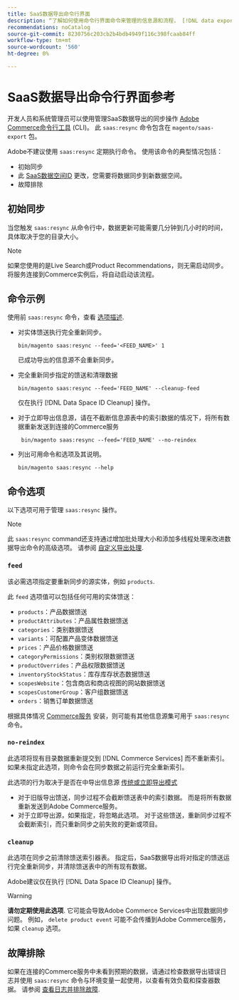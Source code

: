 ```yaml
---
title: SaaS数据导出命令行界面
description: “了解如何使用命令行界面命令来管理的信息源和流程， [!DNL data export extension] 用于Adobe Commerce SaaS服务。”
recommendations: noCatalog
source-git-commit: 8230756c203cb2b4bdb4949f116c398fcaab84ff
workflow-type: tm+mt
source-wordcount: '560'
ht-degree: 0%

---
```


# SaaS数据导出命令行界面参考

开发人员和系统管理员可以使用管理SaaS数据导出的同步操作 [Adobe Commerce命令行工具](https://experienceleague.adobe.com/en/docs/commerce-operations/configuration-guide/cli/config-cli) (CLI)。 此 `saas:resync` 命令包含在 `magento/saas-export` 包。

Adobe不建议使用 `saas:resync` 定期执行命令。 使用该命令的典型情况包括：

- 初始同步
- 此 [SaaS数据空间ID](https://experienceleague.adobe.com/en/docs/commerce-admin/config/services/saas) 更改，您需要将数据同步到新数据空间。
- 故障排除

## 初始同步

当您触发 `saas:resync` 从命令行中，数据更新可能需要几分钟到几小时的时间，具体取决于您的目录大小。

>[!NOTE]
>如果您使用的是Live Search或Product Recommendations，则无需启动同步。 将服务连接到Commerce实例后，将自动启动该流程。

## 命令示例

使用前 `saas:resync` 命令，查看 [选项描述](#command-options).

- 对实体馈送执行完全重新同步。

  ```
  bin/magento saas:resync --feed='<FEED_NAME>' 1
  ```

  已成功导出的信息源不会重新同步。

- 完全重新同步指定的馈送和清理数据

  ```
  bin/magento saas:resync --feed='FEED_NAME' --cleanup-feed
  ```

  仅在执行 [!DNL Data Space ID Cleanup] 操作。

- 对于立即导出信息源，请在不截断信息源表中的索引数据的情况下，将所有数据重新发送到连接的Commerce服务

  ```
   bin/magento saas:resync --feed='FEED_NAME' --no-reindex
  ```

- 列出可用命令和选项及其说明。

  ```
  bin/magento saas:resync --help
  ```

## 命令选项

以下选项可用于管理 `saas:resync` 操作。

>[!NOTE]
>
>此 `saas:resync` command还支持通过增加批处理大小和添加多线程处理来改进数据导出命令的高级选项。 请参阅 [自定义导出处理](customize-export-processing.md).

### `feed`

该必需选项指定要重新同步的源实体，例如 `products`.

此 `feed` 选项值可以包括任何可用的实体馈送：

- `products`：产品数据馈送
- `productAttributes`：产品属性数据馈送
- `categories`：类别数据馈送
- `variants`：可配置产品变体数据馈送
- `prices`：产品价格数据馈送
- `categoryPermissions`：类别权限数据馈送
- `productOverrides`：产品权限数据馈送
- `inventoryStockStatus`：库存库存状态数据馈送
- `scopesWebsite`：包含商店和商店视图的网站数据馈送
- `scopesCustomerGroup`：客户组数据馈送
- `orders`：销售订单数据馈送

根据具体情况 [Commerce服务](../landing/saas.md) 安装，则可能有其他信息源集可用于 `saas:resync` 命令。

### `no-reindex`

此选项将现有目录数据重新提交到 [!DNL Commerce Services] 而不重新索引。 如果未指定此选项，则命令会在同步数据之前运行完全重新索引。

此选项的行为取决于是否在中导出信息源 [传统或立即导出模式](data-synchronization.md#synchronization-modes)

- 对于旧版导出馈送，同步过程不会截断馈送表中的索引数据。 而是将所有数据重新发送到Adobe Commerce服务。
- 对于立即导出源，如果指定，将忽略此选项。 对于这些馈送，重新同步过程不会截断索引，而只重新同步之前失败的更新或项目。

### `cleanup`

此选项在同步之前清除馈送索引器表。 指定后，SaaS数据导出将对指定的馈送运行完全重新同步，并清除馈送表中的所有现有数据。

Adobe建议仅在执行 [!DNL Data Space ID Cleanup] 操作。

>[!WARNING]
>
>**请勿定期使用此选项**. 它可能会导致Adobe Commerce Services中出现数据同步问题。 例如， `delete product event` 可能不会传播到Adobe Commerce服务，如果 `cleanup` 选项。

## 故障排除

如果在连接的Commerce服务中未看到预期的数据，请通过检查数据导出错误日志并使用 `saas:resync` 命令与环境变量一起使用，以查看有效负载和探查器数据。 请参阅 [查看日志并排除故障](troubleshooting-logging.md).
